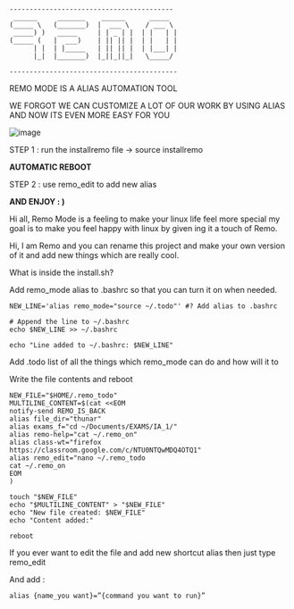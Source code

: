 ```
-----------------------------------------
 ______     _______    ______      _____
(_____ \   (_______)  |  ___ \    / ___ \
 _____) )   _____     | | _ | |  | |   | |
(_____ (   |  ___)    | || || |  | |   | |
      | |  | |_____   | || || |  | |___| |
      |_|  |_______)  |_||_||_|   \_____/
                                          
------------------------------------------
```

REMO MODE IS A ALIAS AUTOMATION TOOL

WE FORGOT WE CAN CUSTOMIZE A LOT OF OUR WORK BY USING ALIAS AND NOW ITS EVEN MORE EASY FOR YOU

![image](https://github.com/ReubenReny03/remo_mode/assets/91770238/69719100-3379-467d-8b4c-9ba5fdaf3e35)

STEP 1 : run the installremo file → source installremo

**AUTOMATIC REBOOT**

STEP 2 : use remo_edit to add new alias

**AND ENJOY : )**

Hi all, Remo Mode is a feeling to make your linux life feel more special my goal is to make you feel happy with linux by given	ing it a touch of Remo.

Hi, I am Remo and you can rename this project and make your own version of it and add new things which are really cool.


What is inside the install.sh?

Add remo_mode alias to .bashrc so that you can turn it on when needed.


```
NEW_LINE='alias remo_mode="source ~/.todo"' #? Add alias to .bashrc

# Append the line to ~/.bashrc
echo $NEW_LINE >> ~/.bashrc

echo "Line added to ~/.bashrc: $NEW_LINE"
```


Add .todo list of all the things which remo_mode can do and how will it to 

Write the file contents and reboot 


```
NEW_FILE="$HOME/.remo_todo"
MULTILINE_CONTENT=$(cat <<EOM                                                                        
notify-send REMO_IS_BACK
alias file_dir="thunar"
alias exams_f="cd ~/Documents/EXAMS/IA_1/"
alias remo-help="cat ~/.remo_on"
alias class-wt="firefox https://classroom.google.com/c/NTU0NTQwMDQ4OTQ1"
alias remo_edit="nano ~/.remo_todo
cat ~/.remo_on
EOM
)

touch "$NEW_FILE"
echo "$MULTILINE_CONTENT" > "$NEW_FILE"
echo "New file created: $NEW_FILE"
echo "Content added:"

reboot
```


If you ever want to edit the file and add new shortcut alias then just type remo_edit

And add :
```
alias {name_you want}=”{command you want to run}”
```
